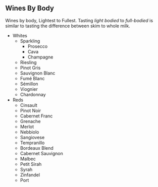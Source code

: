 ## Wines By Body
Wines by body, Lightest to Fullest. Tasting *light bodied* to *full-bodied* is similar to tasting the difference between skim to whole milk.
- Whites
	- Sparkling
		- Prosecco
		- Cava
		- Champagne
	- Riesling
	- Pinot Gris
	- Sauvignon Blanc
	- Fumé Blanc
	- Sémillon
	- Viognier
	- Chardonnay
- Reds
	- Cinsault 
	- Pinot Noir
	- Cabernet Franc
	- Grenache
	- Merlot
	- Nebbiolo
	- Sangiovese
	- Tempranillo
	- Bordeaux Blend
	- Cabernet Sauvignon
	- Malbec
	- Petit Sirah
	- Syrah
	- Zinfandel
	- Port